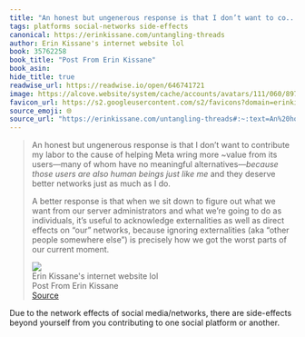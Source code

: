 ```yaml
---
title: "An honest but ungenerous response is that I don’t want to co..."
tags: platforms social-networks side-effects
canonical: https://erinkissane.com/untangling-threads
author: Erin Kissane's internet website lol
book: 35762258
book_title: "Post From Erin Kissane"
book_asin: 
hide_title: true
readwise_url: https://readwise.io/open/646741721
image: https://alcove.website/system/cache/accounts/avatars/111/060/897/674/631/163/original/1bedfbb5691ee0af.jpg
favicon_url: https://s2.googleusercontent.com/s2/favicons?domain=erinkissane.com
source_emoji: 🌐
source_url: "https://erinkissane.com/untangling-threads#:~:text=An%20honest%20but,our%20current%20moment."
---
```


> An honest but ungenerous response is that I don’t want to contribute my labor to the cause of helping Meta wring more ~value from its users—many of whom have no meaningful alternatives—*because those users are also human beings just like me* and they deserve better networks just as much as I do.
> 
> A better response is that when we sit down to figure out what we want from our server administrators and what we’re going to do as individuals, it’s useful to acknowledge externalities as well as direct effects on “our” networks, because ignoring externalities (aka “other people somewhere else”) is precisely how we got the worst parts of our current moment.
> <div class="quoteback-footer"><div class="quoteback-avatar"><img class="mini-favicon" src="https://s2.googleusercontent.com/s2/favicons?domain=erinkissane.com"></div><div class="quoteback-metadata"><div class="metadata-inner"><span style="display:none">FROM:</span><div aria-label="Erin Kissane's internet website lol" class="quoteback-author"> Erin Kissane's internet website lol</div><div aria-label="Post From Erin Kissane" class="quoteback-title"> Post From Erin Kissane</div></div></div><div class="quoteback-backlink"><a target="_blank" aria-label="go to the full text of this quotation" rel="noopener" href="https://erinkissane.com/untangling-threads#:~:text=An%20honest%20but,our%20current%20moment." class="quoteback-arrow"> Source</a></div></div>

Due to the network effects of social media/networks, there are side-effects beyond yourself from you contributing to one social platform or another.